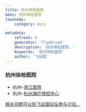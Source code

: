 ```yaml
---
title: 杭州体检医院
menu: 杭州体检医院
taxonomy:
    category: docs

metadata:
    refresh: 0
    generator: 'flyabroad'
    description: '杭州体检医院。'
    keywords: '杭州体检医院'
    author: '飞出国'
---
```


### 杭州体检医院

- 杭州-[浙江医院](zjhh)
- 杭州-[杭州海疗体检中心](hzhlmec)


[相关问题可以到飞出国论坛参与讨论。](http://bbs.fcgvisa.com/c/apply/medical?target=_blank)